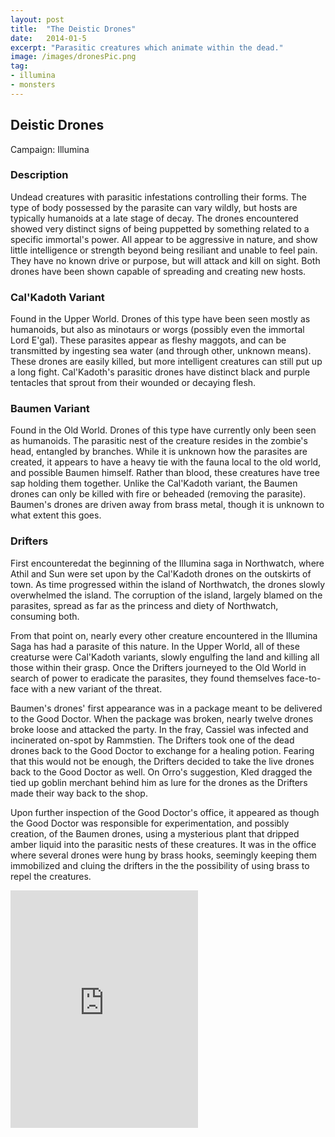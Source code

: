 ```yaml
---
layout: post
title:  "The Deistic Drones"
date:   2014-01-5
excerpt: "Parasitic creatures which animate within the dead."
image: /images/dronesPic.png
tag:
- illumina
- monsters 
---
```


## Deistic Drones
Campaign: Illumina

### Description

Undead creatures with parasitic infestations controlling their forms. The type of body possessed by the parasite can vary wildly, but hosts are typically humanoids at a late stage of decay. The drones encountered showed very distinct signs of being puppetted by something related to a specific immortal's power. All appear to be aggressive in nature, and show little intelligence or strength beyond being resiliant and unable to feel pain. They have no known drive or purpose, but will attack and kill on sight. Both drones have been shown capable of spreading and creating new hosts.

### Cal'Kadoth Variant

Found in the Upper World. Drones of this type have been seen mostly as humanoids, but also as minotaurs or worgs (possibly even the immortal Lord E'gal). These parasites appear as fleshy maggots, and can be transmitted by ingesting sea water (and through other, unknown means). These drones are easily killed, but more intelligent creatures can still put up a long fight. Cal'Kadoth's parasitic drones have distinct black and purple tentacles that sprout from their wounded or decaying flesh. 

### Baumen Variant

Found in the Old World. Drones of this type have currently only been seen as humanoids. The parasitic nest of the creature resides in the zombie's head, entangled by branches. While it is unknown how the parasites are created, it appears to have a heavy tie with the fauna local to the old world, and possible Baumen himself. Rather than blood, these creatures have tree sap holding them together. Unlike the Cal'Kadoth variant, the Baumen drones can only be killed with fire or beheaded (removing the parasite). Baumen's drones are driven away from brass metal, though it is unknown to what extent this goes.

### Drifters
First encounteredat the beginning of the Illumina saga in Northwatch, where Athil and Sun were set upon by the Cal'Kadoth drones on the outskirts of town. As time progressed within the island of Northwatch, the drones slowly overwhelmed the island. The corruption of the island, largely blamed on the parasites, spread as far as the princess and diety of Northwatch, consuming both.

From that point on, nearly every other creature encountered in the Illumina Saga has had a parasite of this nature. In the Upper World, all of these creaturse were Cal'Kadoth variants, slowly engulfing the land and killing all those within their grasp. Once the Drifters journeyed to the Old World in search of power to eradicate the parasites, they found themselves face-to-face with a new variant of the threat. 

Baumen's drones' first appearance was in a package meant to be delivered to the Good Doctor. When the package was broken, nearly twelve drones broke loose and attacked the party. In the fray, Cassiel was infected and incinerated on-spot by Rammstien. The Drifters took one of the dead drones back to the Good Doctor to exchange for a healing potion. Fearing that this would not be enough, the Drifters decided to take the live drones back to the Good Doctor as well. On Orro's suggestion, Kled dragged the tied up goblin merchant behind him as lure for the drones as the Drifters made their way back to the shop. 

Upon further inspection of the Good Doctor's office, it appeared as though the Good Doctor was responsible for experimentation, and possibly creation, of the Baumen drones, using a mysterious plant that dripped amber liquid into the parasitic nests of these creatures. It was in the office where several drones were hung by brass hooks, seemingly keeping them immobilized and cluing the drifters in the the possibility of using brass to repel the creatures.

<iframe src="https://open.spotify.com/embed/playlist/5NKDpYZjTtEb2XHDQlflw3" width="300" height="380" frameborder="0" allowtransparency="true" allow="encrypted-media"></iframe>
